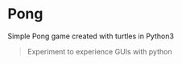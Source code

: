 # Pong
Simple Pong game created with turtles in Python3

> Experiment to experience GUIs with python
